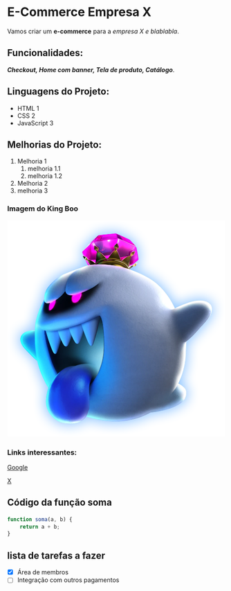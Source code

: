 # E-Commerce Empresa X

Vamos criar um **e-commerce** para a *empresa X e blablabla*.

## Funcionalidades:

**_Checkout, Home com banner, Tela de produto, Catálogo_**.

## Linguagens do Projeto:
* HTML 1
* CSS 2
* JavaScript 3

## Melhorias do Projeto:
1. Melhoria 1
    1. melhoria 1.1
    2. melhoria 1.2 
2. Melhoria 2
3. melhoria 3

### Imagem do King Boo
![King Boo mostrando sua língua](img/Kingbooluigismansion3.webp)

### Links interessantes:
[Google](https://www.google.com/?hl=pt_BR)

[X](https://twitter.com/)

## Código da função soma

```javascript 
function soma(a, b) {
    return a + b;
}
```

## lista de tarefas a fazer

- [x] Área de membros
- [ ] Integração com outros pagamentos